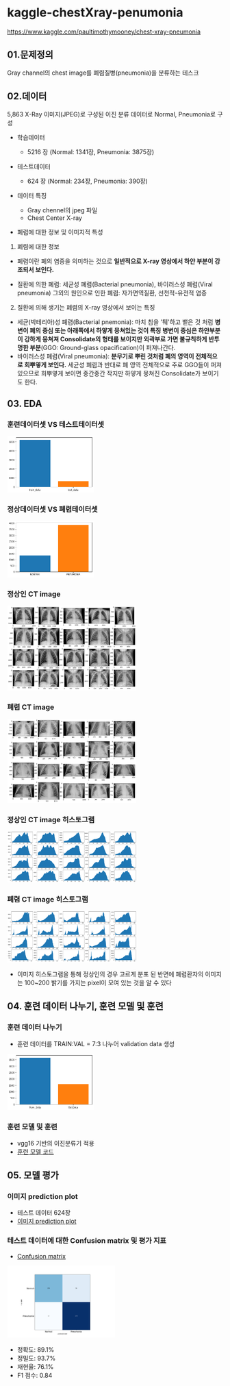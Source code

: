 # kaggle-chestXray-penumonia
https://www.kaggle.com/paultimothymooney/chest-xray-pneumonia

## 01.문제정의
Gray channel의 chest image를 폐렴질병(pneumonia)을 분류하는 테스크

## 02.데이터
5,863 X-Ray 이미지(JPEG)로 구성된 이진 분류 데이터로 Normal, Pneumonia로 구성

- 학습데이터 
  - 5216 장 (Normal: 1341장, Pneumonia: 3875장)
- 테스트데이터 
  - 624 장 (Normal: 234장, Pneumonia: 390장)
- 데이터 특징
  - Gray chennel의 jpeg 파일
  - Chest Center X-ray 

- 폐렴에 대한 정보 및 이미지적 특성
1. 폐렴에 대한 정보

- 폐렴이란 폐의 염증을 의미하는 것으로 **일반적으로 X-ray 영상에서 하얀 부분이 강조되서 보인다.** 


- 질환에 의한 폐렴: 세균성 폐렴(Bacterial pneumonia), 바이러스성 폐렴(Viral pneumonia)
그외의 원인으로 인한 폐렴: 자가면역질환, 선천적-유전적 염증
 
2. 질환에 의해 생기는 폐렴의 X-ray 영상에서 보이는 특징

- 세균(박테리아)성 폐렴(Bacterial pnemonia): 마치 침을 '퉤'하고 뱉은 것 처럼 **병변이 폐의 중심 또는 아래쪽에서 하얗게 뭉쳐있는 것이 특징
병변이 중심은 하얀부분이 강하게 뭉쳐져 Consolidate의 형태를 보이지만 외곽부로 가면 불규칙하게 반투명한 부분**(GGO: Ground-glass opacification)이 퍼져나간다.
- 바이러스성 폐렴(Viral pneumonia): **분무기로 뿌린 것처럼 폐의 영역이 전체적으로 희뿌옇게 보인다.**
세균성 폐렴과 반대로 폐 영역 전체적으로 주로 GGO들이 퍼져있으므로 희뿌옇게 보이면 중간중간 작지만 하얗게 뭉쳐진 Consolidate가 보이기도 한다.




## 03. EDA
### 훈련데이터셋 VS 테스트테이터셋
<img src="/static/EDA_train_test_dataset.png" width="40%" height="40%">

### 정상데이터셋 VS 폐렴테이터셋
<img src="/static/EDA_normal_pneumonia_dataset.png" width="40%" height="40%">

### 정상인 CT image 
<img src="/static/Normal CT image.png" width="60%" height="60%">

### 폐렴 CT image 
<img src="/static/Pneumonia CT image.png" width="60%" height="60%">


### 정상인 CT image 히스토그램
<img src="/static/Normal CT image hist.png" width="60%" height="60%">

### 폐렴 CT image 히스토그램
<img src="/static/Pneumonia CT image hist.png" width="60%" height="60%">

* 이미지 히스토그램을 통해 정상인의 경우 고르게 분포 된 반면에 폐렴환자의 이미지는 100~200 밝기를 가지는 pixel이 모여 있는 것을 알 수 있다


## 04. 훈련 데이터 나누기, 훈련 모델 및 훈련
### 훈련 데이터 나누기

* 훈련 데이터를 TRAIN:VAL = 7:3 나누어 validation data 생성
<img src="/static/data_split.png" width="40%" height="40%">

### 훈련 모델 및 훈련
* vgg16 기반의 이진분류기 적용
* [훈련 모델 코드](https://github.com/hwanython/kaggle-chestXray-penumonia/blob/main/04_learning.ipynb)

## 05. 모델 평가
### 이미지 prediction plot 
* 테스트 데이터 624장
* [이미지 prediction plot](https://github.com/hwanython/kaggle-chestXray-penumonia/blob/main/05_predict_test_data.ipynb)

### 테스트 데이터에 대한 Confusion matrix 및 평가 지표
* [Confusion matrix](https://github.com/hwanython/kaggle-chestXray-penumonia/blob/main/05_predict_test_data.ipynb)
<img src="/static/Confusion_matrix.png" width="50%" height="50%">

* 정확도: 89.1%
* 정밀도: 93.7%
* 재현율: 76.1%
* F1 점수: 0.84

